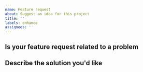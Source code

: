 ```yaml
---
name: Feature request
about: Suggest an idea for this project
title: ''
labels: enhance
assignees: ''
---
```


## Is your feature request related to a problem

## Describe the solution you'd like

